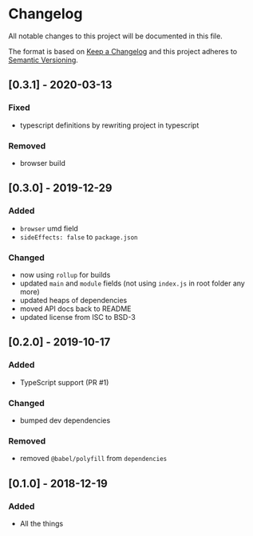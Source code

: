 # Changelog
All notable changes to this project will be documented in this file.

The format is based on [Keep a Changelog](http://keepachangelog.com/en/1.0.0/)
and this project adheres to [Semantic Versioning](http://semver.org/spec/v2.0.0.html).

## [0.3.1] - 2020-03-13

### Fixed
* typescript definitions by rewriting project in typescript

### Removed
* browser build

## [0.3.0] - 2019-12-29

### Added
* `browser` umd field
* `sideEffects: false` to `package.json`

### Changed
* now using `rollup` for builds
* updated `main` and `module` fields (not using `index.js` in root folder any
  more)
* updated heaps of dependencies
* moved API docs back to README
* updated license from ISC to BSD-3

## [0.2.0] - 2019-10-17

### Added
* TypeScript support (PR #1)

### Changed
* bumped dev dependencies

### Removed
* removed `@babel/polyfill` from `dependencies`

## [0.1.0] - 2018-12-19

### Added
* All the things
